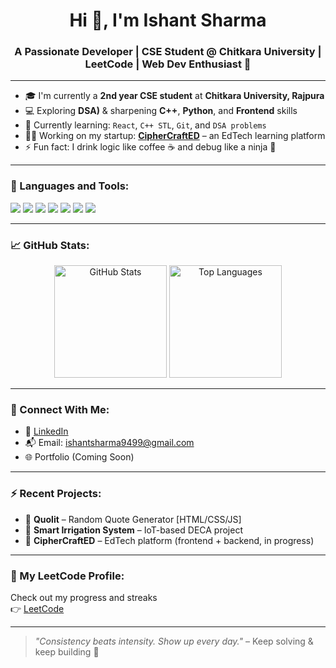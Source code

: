 <h1 align="center">Hi 👋, I'm Ishant Sharma</h1>
<h3 align="center">A Passionate Developer | CSE Student @ Chitkara University | LeetCode | Web Dev Enthusiast 🚀</h3>

---

- 🎓 I'm currently a **2nd year CSE student** at **Chitkara University, Rajpura**
- 💻 Exploring **DSA)** & sharpening **C++**, **Python**, and **Frontend** skills
- 🌱 Currently learning: `React`, `C++ STL`, `Git`, and `DSA problems`
- 👨‍💻 Working on my startup: **[CipherCraftED](https://github.com/CipherCraftXIshant)** – an EdTech learning platform
- ⚡ Fun fact: I drink logic like coffee ☕ and debug like a ninja 🥷

---

### 🚀 Languages and Tools:
<p align="left">
  <img src="https://img.shields.io/badge/C++-00599C?style=for-the-badge&logo=c%2B%2B&logoColor=white"/>
  <img src="https://img.shields.io/badge/HTML5-e34c26?style=for-the-badge&logo=html5&logoColor=white"/>
  <img src="https://img.shields.io/badge/CSS3-264de4?style=for-the-badge&logo=css3&logoColor=white"/>
  <img src="https://img.shields.io/badge/JavaScript-f7df1e?style=for-the-badge&logo=javascript&logoColor=black"/>
  <img src="https://img.shields.io/badge/Git-F05032?style=for-the-badge&logo=git&logoColor=white"/>
  <img src="https://img.shields.io/badge/GitHub-181717?style=for-the-badge&logo=github&logoColor=white"/>
  <img src="https://img.shields.io/badge/VS%20Code-007acc?style=for-the-badge&logo=visual-studio-code&logoColor=white"/>
</p>

---

### 📈 GitHub Stats:
<p align="center">
  <img src="https://github-readme-stats.vercel.app/api?username=CipherCraftXIshant&show_icons=true&theme=radical" alt="GitHub Stats" height="180px"/>
  <img src="https://github-readme-stats.vercel.app/api/top-langs/?username=CipherCraftXIshant&layout=compact&theme=radical" alt="Top Languages" height="180px"/>
</p>

---

### 🔗 Connect With Me:

- 💼 [LinkedIn](https://linkedin.com/in/ishant-sharma-b66725309/)
- 📬 Email: [ishantsharma9499@gmail.com](mailto:ishantsharma9499@gmail.com)
- 🌐 Portfolio (Coming Soon)

---

### ⚡ Recent Projects:
- 🎯 **Quolit** – Random Quote Generator [HTML/CSS/JS]
- 🧠 **Smart Irrigation System** – IoT-based DECA project
- 📘 **CipherCraftED** – EdTech platform (frontend + backend, in progress)

---

### 🧠 My LeetCode Profile:
Check out my progress and streaks  
👉 [LeetCode]([https://leetcode.com](https://leetcode.com/u/Ishant-XD/)) 

---

> *"Consistency beats intensity. Show up every day."* – Keep solving & keep building 🚀
